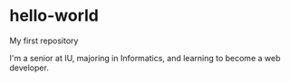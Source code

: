 # hello-world
My first repository

I'm a senior at IU, majoring in Informatics, and learning to become a web developer.
